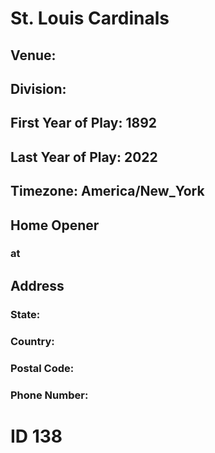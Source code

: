 # St. Louis Cardinals
## Venue: 
## Division: 
## First Year of Play: 1892
## Last Year of Play: 2022
## Timezone: America/New_York
## Home Opener
###  at 
## Address
### 
### State: 
### Country: 
### Postal Code: 
### Phone Number: 
# ID 138
